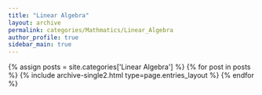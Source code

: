 ```yaml
---
title: "Linear Algebra"
layout: archive
permalink: categories/Mathmatics/Linear_Algebra
author_profile: true
sidebar_main: true
---
```



{% assign posts = site.categories['Linear Algebra'] %}
{% for post in posts %} {% include archive-single2.html type=page.entries_layout %} {% endfor %}